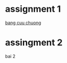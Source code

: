 <html>
<body>
<h1>assignment 1</h1>
<a href="https://github.com/FASTTRACKSE/FFSE1703.JavaCore/blob/master/Assignments/Chuong/OOP/src/chuong/Bangcuuchuong.java" >bang cuu chuong</a>
<h1>assingment 2 </h1>
<a herf="khdsdf" > bai 2</a>
</body>
</html>
